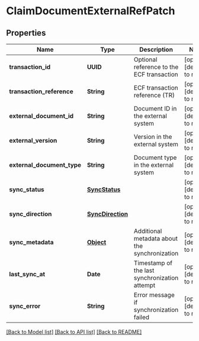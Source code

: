 # ClaimDocumentExternalRefPatch
## Properties

| Name | Type | Description | Notes |
|------------ | ------------- | ------------- | -------------|
| **transaction\_id** | **UUID** | Optional reference to the ECF transaction | [optional] [default to null] |
| **transaction\_reference** | **String** | ECF transaction reference (TR) | [optional] [default to null] |
| **external\_document\_id** | **String** | Document ID in the external system | [optional] [default to null] |
| **external\_version** | **String** | Version in the external system | [optional] [default to null] |
| **external\_document\_type** | **String** | Document type in the external system | [optional] [default to null] |
| **sync\_status** | [**SyncStatus**](SyncStatus.md) |  | [optional] [default to null] |
| **sync\_direction** | [**SyncDirection**](SyncDirection.md) |  | [optional] [default to null] |
| **sync\_metadata** | [**Object**](.md) | Additional metadata about the synchronization | [optional] [default to null] |
| **last\_sync\_at** | **Date** | Timestamp of the last synchronization attempt | [optional] [default to null] |
| **sync\_error** | **String** | Error message if synchronization failed | [optional] [default to null] |

[[Back to Model list]](../README.md#documentation-for-models) [[Back to API list]](../README.md#documentation-for-api-endpoints) [[Back to README]](../README.md)

